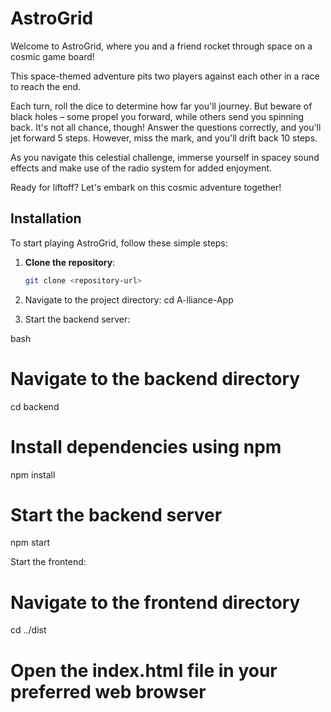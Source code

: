# AstroGrid

Welcome to AstroGrid, where you and a friend rocket through space on a cosmic game board!

This space-themed adventure pits two players against each other in a race to reach the end.

Each turn, roll the dice to determine how far you'll journey. But beware of black holes – some propel you forward, while others send you spinning back. It's not all chance, though! Answer the questions correctly, and you'll jet forward 5 steps. However, miss the mark, and you'll drift back 10 steps.

As you navigate this celestial challenge, immerse yourself in spacey sound effects and make use of the radio system for added enjoyment.

Ready for liftoff? Let's embark on this cosmic adventure together!


## Installation

To start playing AstroGrid, follow these simple steps:

1. **Clone the repository**:
   
   ```bash
   git clone <repository-url>

2. Navigate to the project directory:
   cd A-lliance-App

3. Start the backend server:

bash
# Navigate to the backend directory
cd backend

# Install dependencies using npm
npm install

# Start the backend server
npm start

Start the frontend:
# Navigate to the frontend directory
cd ../dist

# Open the index.html file in your preferred web browser
